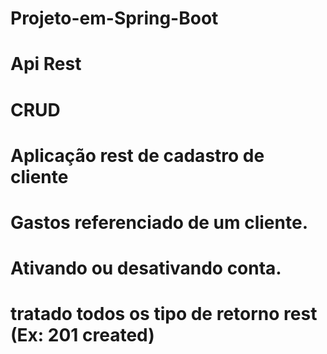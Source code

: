 # Projeto-em-Spring-Boot
# Api Rest
# CRUD
# Aplicação rest de cadastro de cliente  
# Gastos referenciado de um cliente. 
# Ativando ou desativando conta.
# tratado todos os tipo de retorno rest (Ex: 201 created)

